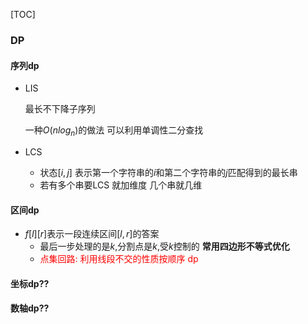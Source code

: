 [TOC]



### DP

#### 序列dp

- LIS

  最长不下降子序列

  一种$O(nlog_n)$的做法 可以利用单调性二分查找

- LCS

  - 状态$[i,j]$ 表示第一个字符串的$i$和第二个字符串的$j$匹配得到的最长串
  - 若有多个串要LCS 就加维度 几个串就几维

#### 区间dp

- $f[l][r]$表示一段连续区间$[l,r]$的答案
  - 最后一步处理的是$k$,分割点是$k$,受$k$控制的 **常用四边形不等式优化**
  - <font color="red">点集回路: 利用线段不交的性质按顺序 dp</font>

#### 坐标dp??

#### 数轴dp??

